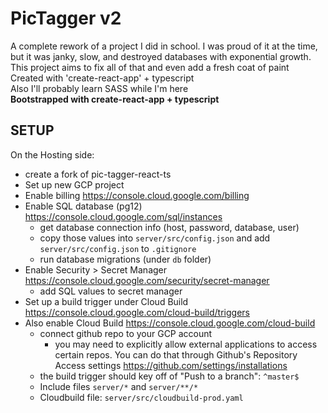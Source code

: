 # PicTagger v2

A complete rework of a project I did in school. I was proud of it at the time, but it was janky, slow, and destroyed databases with exponential growth. This project aims to fix all of that and even add a fresh coat of paint  
Created with 'create-react-app' + typescript  
Also I'll probably learn SASS while I'm here  
**Bootstrapped with create-react-app + typescript**

## SETUP

On the Hosting side:

- create a fork of pic-tagger-react-ts
- Set up new GCP project
- Enable billing <https://console.cloud.google.com/billing>
- Enable SQL database (pg12) <https://console.cloud.google.com/sql/instances>
  - get database connection info (host, password, database, user)
  - copy those values into `server/src/config.json` and add `server/src/config.json` to `.gitignore`
  - run database migrations (under `db` folder)
- Enable Security > Secret Manager <https://console.cloud.google.com/security/secret-manager>
  - add SQL values to secret manager
- Set up a build trigger under Cloud Build <https://console.cloud.google.com/cloud-build/triggers>
- Also enable Cloud Build <https://console.cloud.google.com/cloud-build>
  - connect github repo to your GCP account
    - you may need to explicitly allow external applications to access certain repos. You can do that through Github's Repository Access settings <https://github.com/settings/installations>
  - the build trigger should key off of "Push to a branch": `^master$`
  - Include files `server/*` and `server/**/*`
  - Cloudbuild file: `server/src/cloudbuild-prod.yaml`
